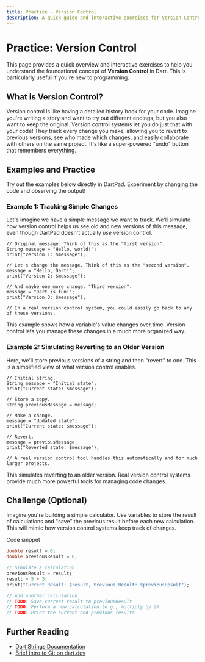 ```yaml
---
title: Practice - Version Control
description: A quick guide and interactive exercises for Version Control (as a concept, very briefly) in Dart.
---
```


# Practice: Version Control

This page provides a quick overview and interactive exercises to help you understand the foundational concept of **Version Control** in Dart. This is particularly useful if you're new to programming.

## What is Version Control?

Version control is like having a detailed history book for your code. Imagine you're writing a story and want to try out different endings, but you also want to keep the original. Version control systems let you do just that with your code! They track every change you make, allowing you to revert to previous versions, see who made which changes, and easily collaborate with others on the same project. It's like a super-powered "undo" button that remembers everything.

## Examples and Practice

Try out the examples below directly in DartPad. Experiment by changing the code and observing the output!

### Example 1: Tracking Simple Changes

Let's imagine we have a simple message we want to track. We'll simulate how version control helps us see old and new versions of this message, even though DartPad doesn't actually *use* version control.

```dartpad:run-dart
// Original message. Think of this as the "first version".
String message = "Hello, world!";
print("Version 1: $message");

// Let's change the message. Think of this as the "second version".
message = "Hello, Dart!";
print("Version 2: $message");

// And maybe one more change. "Third version".
message = "Dart is fun!";
print("Version 3: $message");

// In a real version control system, you could easily go back to any of these versions.
```

This example shows how a variable's value changes over time. Version control lets you manage these changes in a much more organized way.

### Example 2: Simulating Reverting to an Older Version

Here, we'll store previous versions of a string and then "revert" to one. This is a simplified view of what version control enables.

```dartpad:run-dart
// Initial string.
String message = "Initial state";
print("Current state: $message");

// Store a copy.
String previousMessage = message;

// Make a change.
message = "Updated state";
print("Current state: $message");

// Revert.
message = previousMessage;
print("Reverted state: $message");

// A real version control tool handles this automatically and for much larger projects.
```

This simulates reverting to an older version. Real version control systems provide much more powerful tools for managing code changes.

## Challenge (Optional)
Imagine you're building a simple calculator. Use variables to store the result of calculations and "save" the previous result before each new calculation. This will mimic how version control systems keep track of changes.

Code snippet

```dart
double result = 0;
double previousResult = 0;

// Simulate a calculation
previousResult = result;
result = 5 + 3;
print("Current Result: $result, Previous Result: $previousResult");

// Add another calculation
// TODO: Save current result to previousResult
// TODO: Perform a new calculation (e.g., multiply by 2)
// TODO: Print the current and previous results
```

## Further Reading

*   [Dart Strings Documentation](https://dart.dev/api/dart-core/String)
*   [Brief intro to Git on dart.dev](https://dart.dev/tools/pub/pubspec#version-constraints)

